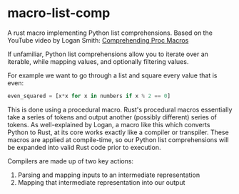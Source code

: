 # macro-list-comp
A rust macro implementing Python list comprehensions.
Based on the YouTube video by Logan Smith: [Comprehending Proc Macros](https://youtu.be/SMCRQj9Hbx8?si=eGoCg6oOoZJ3Tiy2)

If unfamiliar, Python list comprehensions allow you to iterate over an iterable, while mapping values, and optionally filtering values.

For example we want to go through a list and square every value that is even:
```python
even_squared = [x*x for x in numbers if x % 2 == 0]
```

This is done using a procedural macro.
Rust's procedural macros essentially take a series of tokens and output another (possibly different) series of tokens.
As well-explained by Logan, a macro like this which converts Python to Rust, at its core works exactly like a compiler or transpiler.
These macros are applied at compile-time, so our Python list comprehensions will be expanded into valid Rust code prior to execution.

Compilers are made up of two key actions:
1. Parsing and mapping inputs to an intermediate representation
2. Mapping that intermediate representation into our output

